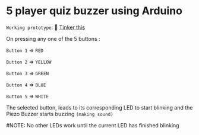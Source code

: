 # 5 player quiz buzzer using Arduino
`Working prototype`: 🔗 [Tinker this](https://www.tinkercad.com/things/8ZRHmhHDFEg?sharecode=L5AYspVZV_MCIqql2v_Jkn6_4cMVu930idI9_kTZSSo)


On pressing any one of the 5 buttons :

`Button 1` => `RED`

`Button 2` => `YELLOW`

`Button 3` => `GREEN`

`Button 4` => `BLUE`

`Button 5` => `WHITE`
 
 
The selected button, leads to its corresponding LED to start blinking and the Piezo Buzzer starts buzzing `(making sound)` 
 
 #NOTE: No other LEDs work until the current LED has finished blinking 
 

